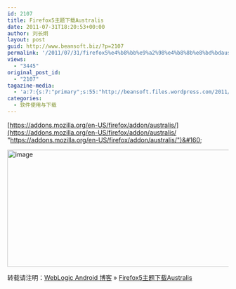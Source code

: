 ```yaml
---
id: 2107
title: Firefox5主题下载Australis
date: 2011-07-31T18:20:53+00:00
author: 刘长炯
layout: post
guid: http://www.beansoft.biz/?p=2107
permalink: '/2011/07/31/firefox5%e4%b8%bb%e9%a2%98%e4%b8%8b%e8%bd%bdaustralis/'
views:
  - "3445"
original_post_id:
  - "2107"
tagazine-media:
  - 'a:7:{s:7:"primary";s:55:"http://beansoft.files.wordpress.com/2011/07/image14.png";s:6:"images";a:1:{s:55:"http://beansoft.files.wordpress.com/2011/07/image14.png";a:6:{s:8:"file_url";s:55:"http://beansoft.files.wordpress.com/2011/07/image14.png";s:5:"width";s:3:"611";s:6:"height";s:3:"267";s:4:"type";s:5:"image";s:4:"area";s:6:"163137";s:9:"file_path";s:0:"";}}s:6:"videos";a:0:{}s:11:"image_count";s:1:"1";s:6:"author";s:8:"27534716";s:7:"blog_id";s:8:"27979815";s:9:"mod_stamp";s:19:"2011-07-31 10:20:53";}'
categories:
  - 软件使用与下载
---
```

[https://addons.mozilla.org/en-US/firefox/addon/australis/](https://addons.mozilla.org/en-US/firefox/addon/australis/ "https://addons.mozilla.org/en-US/firefox/addon/australis/")&#160;

<img title="image" style="border-right:0;border-top:0;display:inline;border-left:0;border-bottom:0;" height="267" alt="image" src="http://www.beansoft.biz/wp-content/uploads/2011/07/image14.png" width="611" border="0" />

转载请注明：[WebLogic Android 博客](http://www.beansoft.biz) &raquo; [Firefox5主题下载Australis](http://www.beansoft.biz/2011/07/31/firefox5%e4%b8%bb%e9%a2%98%e4%b8%8b%e8%bd%bdaustralis/)